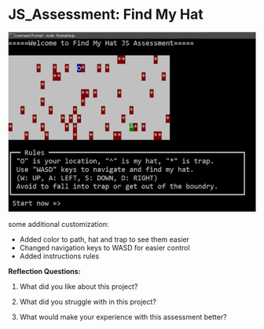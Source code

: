 # JS_Assessment: Find My Hat


![Find My Hat Interface](https://raw.githubusercontent.com/boonkeong1714/JS_Assessment/main/findmyhat.jpg)

some additional customization:
 - Added color to path, hat and trap to see them easier
 - Changed navigation keys to WASD for easier control
 - Added instructions rules

**Reflection Questions:**
1. What did you like about this project?

2. What did you struggle with in this project?

3. What would make your experience with this assessment better?
